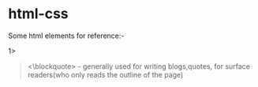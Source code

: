 # html-css
Some html elements for reference:-

1>  <blockquote> <\blockquote>     - generally used for writing blogs,quotes, for surface readers(who only reads the outline of the page)

